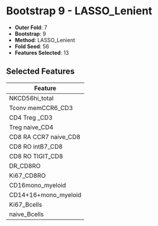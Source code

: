 # Bootstrap 9 - LASSO_Lenient

- **Outer Fold**: 7
- **Bootstrap**: 9
- **Method**: LASSO_Lenient
- **Fold Seed**: 56
- **Features Selected**: 13

## Selected Features

| Feature |
|---------|
| NKCD56hi_total |
| Tconv memCCR6_CD3 |
| CD4 Treg _CD3 |
| Treg naive_CD4 |
| CD8 RA CCR7 naive_CD8 |
| CD8 RO intB7_CD8 |
| CD8 RO TIGIT_CD8 |
| DR_CD8RO |
| Ki67_CD8RO |
| CD16mono_myeloid |
| CD14+16+mono_myeloid |
| Ki67_Bcells |
| naive_Bcells |
